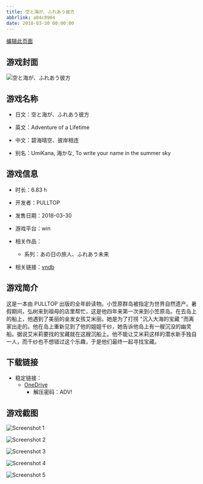 ```yaml
---
title: 空と海が、ふれあう彼方
abbrlink: a04c8904
date: 2018-03-30 00:00:00
---
```

[编辑此页面](https://github.com/ACG-3/ADV3-source/blob/main/source/_posts/games/%E7%A9%BA%E3%81%A8%E6%B5%B7%E3%81%8C%E3%80%81%E3%81%B5%E3%82%8C%E3%81%82%E3%81%86%E5%BD%BC%E6%96%B9.md)

## 游戏封面

![空と海が、ふれあう彼方](https://pan.timero.xyz/onedrive/img_lib_001/%E7%A9%BA%E3%81%A8%E6%B5%B7%E3%81%8C%E3%80%81%E3%81%B5%E3%82%8C%E3%81%82%E3%81%86%E5%BD%BC%E6%96%B9_cover.avif)


## 游戏名称

- 日文：空と海が、ふれあう彼方
- 英文：Adventure of a Lifetime
- 中文：碧海晴空、彼岸相连

- 别名：UmiKana, 海かな, To write your name in the summer sky


## 游戏信息

- 时长：6.83 h
- 开发者：PULLTOP
- 发售日期：2018-03-30
- 游戏平台：win
- 相关作品：
   - 系列：あの日の旅人、ふれあう未来

- 相关链接：[vndb](https://vndb.org/v22304)


## 游戏简介

这是一本由 PULLTOP 出版的全年龄读物。小笠原群岛被指定为世界自然遗产。暑假期间，弘树来到祖母的店里帮忙，这是他四年来第一次来到小笠原岛。在去岛上的船上，他遇到了美丽的金发女孩艾米丽。她是为了打捞 "沉入大海的宝藏 "而离家出走的。他在岛上重新见到了他的姐姐千纱，她告诉他岛上有一艘沉没的幽灵船。据说艾米莉要找的宝藏就在这艘沉船上。他不能让艾米莉这样的潜水新手独自一人，而千纱也不想错过这个乐趣，于是他们最终一起寻找宝藏。




## 下载链接

- 稳定链接：
    - [OneDrive](https://pan.timero.xyz/onedrive/adv_lib_001/%E7%A9%BA%E3%81%A8%E6%B5%B7%E3%81%8C%E3%80%81%E3%81%B5%E3%82%8C%E3%81%82%E3%81%86%E5%BD%BC%E6%96%B9)
        - 解压密码：ADV!



## 游戏截图


![Screenshot 1](https://pan.timero.xyz/onedrive/img_lib_001/%E7%A9%BA%E3%81%A8%E6%B5%B7%E3%81%8C%E3%80%81%E3%81%B5%E3%82%8C%E3%81%82%E3%81%86%E5%BD%BC%E6%96%B9_Screenshot_1.avif)

![Screenshot 2](https://pan.timero.xyz/onedrive/img_lib_001/%E7%A9%BA%E3%81%A8%E6%B5%B7%E3%81%8C%E3%80%81%E3%81%B5%E3%82%8C%E3%81%82%E3%81%86%E5%BD%BC%E6%96%B9_Screenshot_2.avif)

![Screenshot 3](https://pan.timero.xyz/onedrive/img_lib_001/%E7%A9%BA%E3%81%A8%E6%B5%B7%E3%81%8C%E3%80%81%E3%81%B5%E3%82%8C%E3%81%82%E3%81%86%E5%BD%BC%E6%96%B9_Screenshot_3.avif)

![Screenshot 4](https://pan.timero.xyz/onedrive/img_lib_001/%E7%A9%BA%E3%81%A8%E6%B5%B7%E3%81%8C%E3%80%81%E3%81%B5%E3%82%8C%E3%81%82%E3%81%86%E5%BD%BC%E6%96%B9_Screenshot_4.avif)

![Screenshot 5](https://pan.timero.xyz/onedrive/img_lib_001/%E7%A9%BA%E3%81%A8%E6%B5%B7%E3%81%8C%E3%80%81%E3%81%B5%E3%82%8C%E3%81%82%E3%81%86%E5%BD%BC%E6%96%B9_Screenshot_5.avif)

